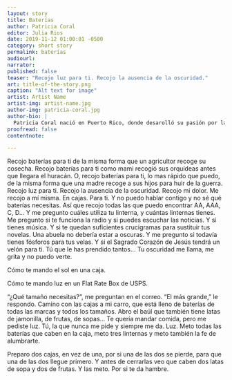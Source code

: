 ```yaml
---
layout: story
title: Baterías
author: Patricia Coral
editor: Julia Rios
date: 2019-11-12 01:00:01 -0500
category: short story
permalink: baterías
audiourl:
narrator:
published: false
teaser: "Recojo luz para ti. Recojo la ausencia de la oscuridad."
art: title-of-the-story.png
caption: "Alt text for image"
artist: Artist Name
artist-img: artist-name.jpg
author-img: patricia-coral.jpg
author-bio: |
  Patricia Coral nació en Puerto Rico, donde desarolló su pasión por las palabras y obtuvo una maestría en Literatura Hispana y Lingüística. En 2014 se mudó a Houston, donde empezó la aventura de escribir en un idioma prestado. Es escritora de no-ficción y poesía,pero con frecuencia sus palabras encuentran hogar entre medio de ambos géneros. En 2017, cofundó Fuente Collective, una organización que se dedica a la experimentación, colaboración, e hibridismo en la escritura creativa y otras artes. Su trabajo en inglés ha sido publicado en _Crab Fat Magazine_, _Yellow Chair Review_, _Women Poets of the Americas_, y otras.   
proofread: false
contentnote:

---
```


Recojo baterías para ti de la misma forma que un agricultor recoge su cosecha. Recojo baterías para ti como mami recogió sus orquídeas antes que llegara el huracán. O, recojo baterías para ti, lo mas rápido que puedo, de la misma forma que una madre recoge a sus hijos para huir de la guerra. Recojo luz para ti. Recojo la ausencia de la oscuridad. Recojo mi dolor. Me recojo a mí misma. En cajas. Para ti. Y no puedo hablar contigo y no sé qué baterías necesitas. Así que recojo todas las que puedo encontrar AA, AAA, C, D… Y me pregunto cuáles utiliza tu linterna, y cuántas linternas tienes. Me pregunto si te funciona la radio y si puedes escuchar las noticias. Y si tienes música. Y si te quedan suficientes crucigramas para sustituir tus novelas. Una abuela no debería estar a oscuras. Y me pregunto si todavía tienes fósforos para tus velas. Y si el Sagrado Corazón de Jesús tendrá un velón para ti. Tú que le has prendido tantos... Tu oscuridad me llama, me grita y no puedo verte.

Cómo te mando el sol en una caja.

Cómo te mando luz en un Flat Rate Box de USPS.

“¿Qué tamaño necesitas?”, me preguntan en el correo. “El más grande,” le respondo. Camino con las cajas a mi carro, que está lleno de baterías de todas las marcas y todos los tamaños. Abro el baúl que también tiene latas de jamonilla, de frutas, de sopas... Te quería mandar comida, pero me pediste luz. Tú, la que nunca me pide y siempre me da. Luz. Meto todas las baterías que caben en la caja, meto tres linternas y meto también la fe de alumbrarte.

Preparo dos cajas, en vez de una, por si una de las dos se pierde, para que una de las dos llegue primero. Y antes de cerrarlas veo que caben dos latas de sopa y dos de frutas. Y las meto. Por si te da hambre.
